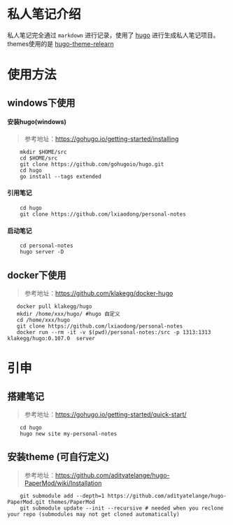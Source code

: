 # 私人笔记介绍 

私人笔记完全通过 `markdown` 进行记录，使用了 [hugo](https://gohugo.io/getting-started/) 进行生成私人笔记项目。
themes使用的是 [hugo-theme-relearn](https://github.com/McShelby/hugo-theme-relearn)

# 使用方法

## windows下使用
#### 安装hugo(windows)
> 参考地址：https://gohugo.io/getting-started/installing
```text
    mkdir $HOME/src
    cd $HOME/src
    git clone https://github.com/gohugoio/hugo.git
    cd hugo
    go install --tags extended
```

#### 引用笔记
```text
    cd hugo
    git clone https://github.com/lxiaodong/personal-notes
```

#### 启动笔记
```text
    cd personal-notes
    hugo server -D
```

## docker下使用
> 参考地址：https://github.com/klakegg/docker-hugo
```text
   docker pull klakegg/hugo
   mkdir /home/xxx/hugo/ #hugo 自定义
   cd /home/xxx/hugo
   git clone https://github.com/lxiaodong/personal-notes
   docker run --rm -it -v $(pwd)/personal-notes:/src -p 1313:1313 klakegg/hugo:0.107.0  server
```

# 引申

## 搭建笔记
> 参考地址：https://gohugo.io/getting-started/quick-start/
```text
    cd hugo
    hugo new site my-personal-notes
```
## 安装theme (可自行定义)
> 参考地址：https://github.com/adityatelange/hugo-PaperMod/wiki/Installation

```text
    git submodule add --depth=1 https://github.com/adityatelange/hugo-PaperMod.git themes/PaperMod
    git submodule update --init --recursive # needed when you reclone your repo (submodules may not get cloned automatically)
```
